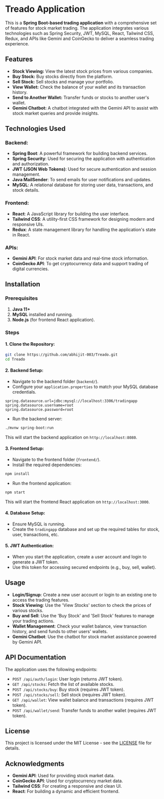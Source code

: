 # Treado Application

This is a **Spring Boot-based trading application** with a comprehensive set of features for stock market trading. The application integrates various technologies such as Spring Security, JWT, MySQL, React, Tailwind CSS, Redux, and APIs like Gemini and CoinGecko to deliver a seamless trading experience.

## Features

- **Stock Viewing:** View the latest stock prices from various companies.
- **Buy Stock:** Buy stocks directly from the platform.
- **Sell Stock:** Sell stocks and manage your portfolio.
- **View Wallet:** Check the balance of your wallet and its transaction history.
- **Send to Another Wallet:** Transfer funds or stocks to another user's wallet.
- **Gemini Chatbot:** A chatbot integrated with the Gemini API to assist with stock market queries and provide insights.

## Technologies Used

### Backend:
- **Spring Boot**: A powerful framework for building backend services.
- **Spring Security**: Used for securing the application with authentication and authorization.
- **JWT (JSON Web Tokens)**: Used for secure authentication and session management.
- **Java MailSender**: To send emails for user notifications and updates.
- **MySQL**: A relational database for storing user data, transactions, and stock details.

### Frontend:
- **React**: A JavaScript library for building the user interface.
- **Tailwind CSS**: A utility-first CSS framework for designing modern and responsive UIs.
- **Redux**: A state management library for handling the application's state in React.

### APIs:
- **Gemini API**: For stock market data and real-time stock information.
- **CoinGecko API**: To get cryptocurrency data and support trading of digital currencies.

## Installation

### Prerequisites

1. **Java 11+**
2. **MySQL** installed and running.
3. **Node.js** (for frontend React application).

### Steps

#### 1. **Clone the Repository:**

```bash
git clone https://github.com/abhijit-003/Treado.git
cd Treado
```

#### 2. **Backend Setup:**

- Navigate to the backend folder (`backend/`).
- Configure your `application.properties` to match your MySQL database credentials.

```properties
spring.datasource.url=jdbc:mysql://localhost:3306/tradingapp
spring.datasource.username=root
spring.datasource.password=root
```

- Run the backend server:

```bash
./mvnw spring-boot:run
```

This will start the backend application on `http://localhost:8080`.

#### 3. **Frontend Setup:**

- Navigate to the frontend folder (`frontend/`).
- Install the required dependencies:

```bash
npm install
```

- Run the frontend application:

```bash
npm start
```

This will start the frontend React application on `http://localhost:3000`.

#### 4. **Database Setup:**

- Ensure MySQL is running.
- Create the `tradingapp` database and set up the required tables for stock, user, transactions, etc.

#### 5. **JWT Authentication:**

- When you start the application, create a user account and login to generate a JWT token.
- Use this token for accessing secured endpoints (e.g., buy, sell, wallet).

## Usage

- **Login/Signup**: Create a new user account or login to an existing one to access the trading features.
- **Stock Viewing**: Use the 'View Stocks' section to check the prices of various stocks.
- **Buy and Sell**: Use the 'Buy Stock' and 'Sell Stock' features to manage your trading actions.
- **Wallet Management**: Check your wallet balance, view transaction history, and send funds to other users' wallets.
- **Gemini Chatbot**: Use the chatbot for stock market assistance powered by Gemini API.

## API Documentation

The application uses the following endpoints:

- `POST /api/auth/login`: User login (returns JWT token).
- `GET /api/stocks`: Fetch the list of available stocks.
- `POST /api/stocks/buy`: Buy stock (requires JWT token).
- `POST /api/stocks/sell`: Sell stock (requires JWT token).
- `GET /api/wallet`: View wallet balance and transactions (requires JWT token).
- `POST /api/wallet/send`: Transfer funds to another wallet (requires JWT token).

## License

This project is licensed under the MIT License - see the [LICENSE](LICENSE) file for details.

## Acknowledgments

- **Gemini API**: Used for providing stock market data.
- **CoinGecko API**: Used for cryptocurrency market data.
- **Tailwind CSS**: For creating a responsive and clean UI.
- **React**: For building a dynamic and efficient frontend.
